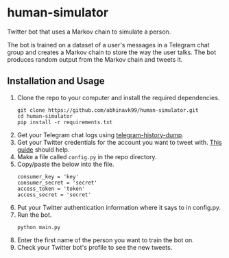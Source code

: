 # human-simulator

Twitter bot that uses a Markov chain to simulate a person.

The bot is trained on a dataset of a user's messages in a Telegram chat group and creates
a Markov chain to store the way the user talks. The bot produces random output
from the Markov chain and tweets it.

## Installation and Usage
1. Clone the repo to your computer and install the required dependencies.
    ```console
    git clone https://github.com/abhinavk99/human-simulator.git
    cd human-simulator
    pip install -r requirements.txt
    ```
2. Get your Telegram chat logs using [telegram-history-dump](https://github.com/tvdstaaij/telegram-history-dump).
3. Get your Twitter credentials for the account you want to tweet with. [This guide](https://www.digitalocean.com/community/tutorials/how-to-create-a-twitter-app) should help.
4. Make a file called `config.py` in the repo directory.
5. Copy/paste the below into the file.
    ```
    consumer_key = 'key'
    consumer_secret = 'secret'
    access_token = 'token'
    access_secret = 'secret'
    ```
6. Put your Twitter authentication information where it says to in config.py.
7. Run the bot.
    ```console
    python main.py
    ```
8. Enter the first name of the person you want to train the bot on.
9. Check your Twitter bot's profile to see the new tweets.
